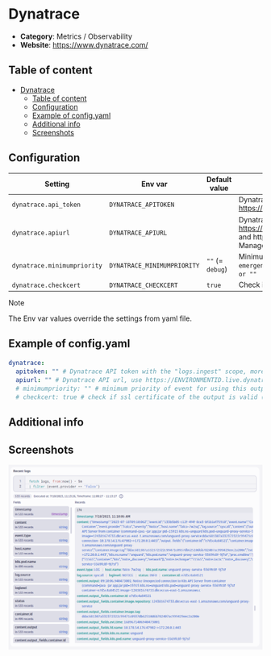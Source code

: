 # Dynatrace

- **Category**: Metrics / Observability
- **Website**: https://www.dynatrace.com/

## Table of content

- [Dynatrace](#dynatrace)
  - [Table of content](#table-of-content)
  - [Configuration](#configuration)
  - [Example of config.yaml](#example-of-configyaml)
  - [Additional info](#additional-info)
  - [Screenshots](#screenshots)

## Configuration

|           Setting           |           Env var           |  Default value   |                                                                                           Description                                                                                           |
| --------------------------- | --------------------------- | ---------------- | ----------------------------------------------------------------------------------------------------------------------------------------------------------------------------------------------- |
| `dynatrace.api_token`       | `DYNATRACE_APITOKEN`        |                  | Dynatrace API token with the "logs.ingest" scope, more info: https://dt-url.net/8543sda, if not empty, Dynatrace output is enabled                                                              |
| `dynatrace.apiurl`          | `DYNATRACE_APIURL`          |                  | Dynatrace API url, use https://ENVIRONMENTID.live.dynatrace.com/api for Dynatrace SaaS and https://YOURDOMAIN/e/ENVIRONMENTID/api for Dynatrace Managed, more info : https://dt-url.net/ej43qge |
| `dynatrace.minimumpriority` | `DYNATRACE_MINIMUMPRIORITY` | `""` (= `debug`) | Minimum priority of event for using this output, order is `emergency,alert,critical,error,warning,notice,informational,debug or ""`                                                             |
| `dynatrace.checkcert`       | `DYNATRACE_CHECKCERT`       | `true`           | Check if ssl certificate of the output is valid                                                                                                                                                 |

> [!NOTE]
The Env var values override the settings from yaml file.

## Example of config.yaml

```yaml
dynatrace:
  apitoken: "" # Dynatrace API token with the "logs.ingest" scope, more info : https://dt-url.net/8543sda, if not empty, Dynatrace output is enabled
  apiurl: "" # Dynatrace API url, use https://ENVIRONMENTID.live.dynatrace.com/api for Dynatrace SaaS and https://YOURDOMAIN/e/ENVIRONMENTID/api for Dynatrace Managed, more info : https://dt-url.net/ej43qge
  # minimumpriority: "" # minimum priority of event for using this output, order is emergency|alert|critical|error|warning|notice|informational|debug or "" (default)
  # checkcert: true # check if ssl certificate of the output is valid (default: true)
```

## Additional info

## Screenshots

![Dynatrace example](images/dynatrace.png)